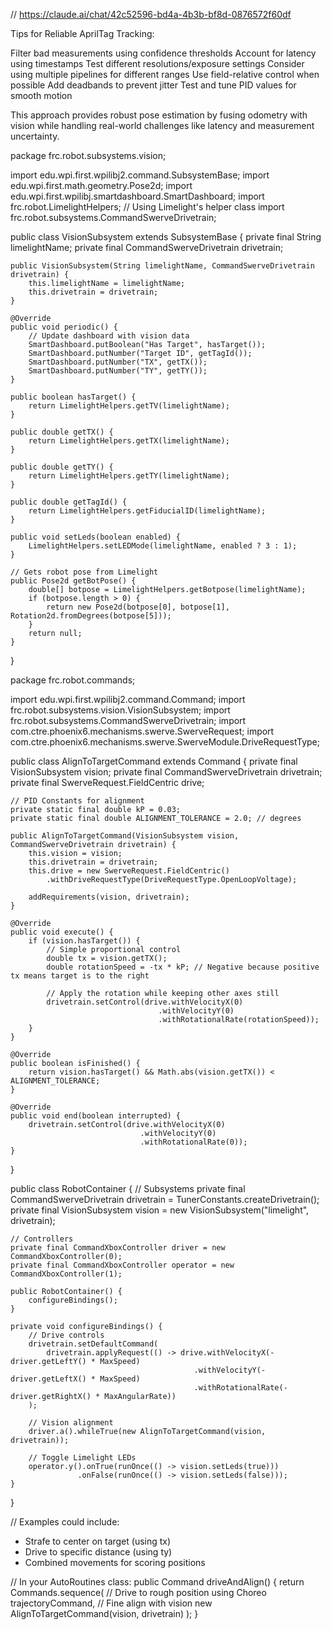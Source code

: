 // https://claude.ai/chat/42c52596-bd4a-4b3b-bf8d-0876572f60df

Tips for Reliable AprilTag Tracking:


Filter bad measurements using confidence thresholds
Account for latency using timestamps
Test different resolutions/exposure settings
Consider using multiple pipelines for different ranges
Use field-relative control when possible
Add deadbands to prevent jitter
Test and tune PID values for smooth motion

This approach provides robust pose estimation by fusing odometry with vision while handling real-world challenges like latency and measurement uncertainty.

package frc.robot.subsystems.vision;

import edu.wpi.first.wpilibj2.command.SubsystemBase;
import edu.wpi.first.math.geometry.Pose2d;
import edu.wpi.first.wpilibj.smartdashboard.SmartDashboard;
import frc.robot.LimelightHelpers; // Using Limelight's helper class
import frc.robot.subsystems.CommandSwerveDrivetrain;

public class VisionSubsystem extends SubsystemBase {
    private final String limelightName;
    private final CommandSwerveDrivetrain drivetrain;

    public VisionSubsystem(String limelightName, CommandSwerveDrivetrain drivetrain) {
        this.limelightName = limelightName;
        this.drivetrain = drivetrain;
    }

    @Override
    public void periodic() {
        // Update dashboard with vision data
        SmartDashboard.putBoolean("Has Target", hasTarget());
        SmartDashboard.putNumber("Target ID", getTagId());
        SmartDashboard.putNumber("TX", getTX());
        SmartDashboard.putNumber("TY", getTY());
    }

    public boolean hasTarget() {
        return LimelightHelpers.getTV(limelightName);
    }

    public double getTX() {
        return LimelightHelpers.getTX(limelightName);
    }

    public double getTY() {
        return LimelightHelpers.getTY(limelightName);
    }

    public double getTagId() {
        return LimelightHelpers.getFiducialID(limelightName);
    }

    public void setLeds(boolean enabled) {
        LimelightHelpers.setLEDMode(limelightName, enabled ? 3 : 1);
    }

    // Gets robot pose from Limelight
    public Pose2d getBotPose() {
        double[] botpose = LimelightHelpers.getBotpose(limelightName);
        if (botpose.length > 0) {
            return new Pose2d(botpose[0], botpose[1], Rotation2d.fromDegrees(botpose[5]));
        }
        return null;
    }
}

package frc.robot.commands;

import edu.wpi.first.wpilibj2.command.Command;
import frc.robot.subsystems.vision.VisionSubsystem;
import frc.robot.subsystems.CommandSwerveDrivetrain;
import com.ctre.phoenix6.mechanisms.swerve.SwerveRequest;
import com.ctre.phoenix6.mechanisms.swerve.SwerveModule.DriveRequestType;

public class AlignToTargetCommand extends Command {
    private final VisionSubsystem vision;
    private final CommandSwerveDrivetrain drivetrain;
    private final SwerveRequest.FieldCentric drive;
    
    // PID Constants for alignment
    private static final double kP = 0.03;
    private static final double ALIGNMENT_TOLERANCE = 2.0; // degrees
    
    public AlignToTargetCommand(VisionSubsystem vision, CommandSwerveDrivetrain drivetrain) {
        this.vision = vision;
        this.drivetrain = drivetrain;
        this.drive = new SwerveRequest.FieldCentric()
            .withDriveRequestType(DriveRequestType.OpenLoopVoltage);
        
        addRequirements(vision, drivetrain);
    }

    @Override
    public void execute() {
        if (vision.hasTarget()) {
            // Simple proportional control
            double tx = vision.getTX();
            double rotationSpeed = -tx * kP; // Negative because positive tx means target is to the right
            
            // Apply the rotation while keeping other axes still
            drivetrain.setControl(drive.withVelocityX(0)
                                     .withVelocityY(0)
                                     .withRotationalRate(rotationSpeed));
        }
    }

    @Override
    public boolean isFinished() {
        return vision.hasTarget() && Math.abs(vision.getTX()) < ALIGNMENT_TOLERANCE;
    }

    @Override
    public void end(boolean interrupted) {
        drivetrain.setControl(drive.withVelocityX(0)
                                 .withVelocityY(0)
                                 .withRotationalRate(0));
    }
}

public class RobotContainer {
    // Subsystems
    private final CommandSwerveDrivetrain drivetrain = TunerConstants.createDrivetrain();
    private final VisionSubsystem vision = new VisionSubsystem("limelight", drivetrain);

    // Controllers
    private final CommandXboxController driver = new CommandXboxController(0);
    private final CommandXboxController operator = new CommandXboxController(1);

    public RobotContainer() {
        configureBindings();
    }

    private void configureBindings() {
        // Drive controls
        drivetrain.setDefaultCommand(
            drivetrain.applyRequest(() -> drive.withVelocityX(-driver.getLeftY() * MaxSpeed)
                                             .withVelocityY(-driver.getLeftX() * MaxSpeed)
                                             .withRotationalRate(-driver.getRightX() * MaxAngularRate))
        );

        // Vision alignment
        driver.a().whileTrue(new AlignToTargetCommand(vision, drivetrain));
        
        // Toggle Limelight LEDs
        operator.y().onTrue(runOnce(() -> vision.setLeds(true)))
                   .onFalse(runOnce(() -> vision.setLeds(false)));
    }
}


// Examples could include:
- Strafe to center on target (using tx)
- Drive to specific distance (using ty)
- Combined movements for scoring positions

// In your AutoRoutines class:
public Command driveAndAlign() {
    return Commands.sequence(
        // Drive to rough position using Choreo
        trajectoryCommand,
        // Fine align with vision
        new AlignToTargetCommand(vision, drivetrain)
    );
}
